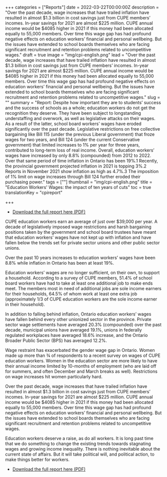 +++
categories = ["Reports"]
date = 2022-03-22T00:00:00Z
description = "Over the past decade, wage increases that have trailed inflation have resulted in almost $1.3 billion in cost savings just from CUPE members’ incomes. In-year savings for 2021 are almost $225 million. CUPE annual income would be $4085 higher in 2021 if this money had been allocated  equally to 55,000 members. Over time this wage gap has had profound negative effects on education workers’ financial and personal wellbeing. But the issues have extended to school boards themselves who are facing significant recruitment and retention problems related to uncompetitive wages."
draft = true
image = "img/cpi-english.png"
lead = "Over the past decade, wage increases that have trailed inflation have resulted in almost $1.3 billion in cost savings just from CUPE members’ incomes. In-year savings for 2021 are almost $225 million. CUPE annual income would be $4085 higher in 2021 if this money had been allocated equally to 55,000 members. Over time this wage gap has had profound negative effects on education workers’ financial and personal wellbeing. But the issues have extended to school boards themselves who are facing significant recruitment and retention problems related to uncompetitive wages."
slug = ""
summary = "Report: Despite how important they are to students’ success and the success of  schools as a whole; education workers do not get the recognition they  deserve. They have been subject to longstanding understaffing and  overwork, as well as legislative attacks on their wages. As a result of the latter,  school board workers’ wages have eroded significantly over the past decade.  Legislative restrictions on free collective bargaining like Bill 115 (under the  previous Liberal government) that froze wages for two years, and Bill 124  (under the current Conservative government) that limited increases to 1% per  year for three years, contributed to long-term loss of real income. Overall,  education workers’ wages have increased by only 8.8% (compounded) from  2012 to 2022. Over that same period of time inflation in Ontario has been  19%.1 Recently, the provincial government projected inflation in 2021 is  topping 3%.2 Reports in November 2021 show inflation as high as 4.7%.3    The imposition of 1% limit on wage increases through Bill 124 further   eroded their purchasing power."
tags = [""]
thumbnail = "img/cpi-english.png"
title = "Education Workers' Wages: the impact of ten years of cuts"
toc = true
translationKey = "cpireport"

+++
- [Download the full report here (PDF)](/img/cpi-report-english.pdf)

CUPE education workers earn an average of just over $39,000 per year. A decade of legislatively imposed wage restrictions and harsh bargaining positions taken by the government and school board trustees have meant that education workers’ wages have not kept up with inflation and have fallen below the trends set for private sector unions and other public sector unions. 

Over the past 10 years increases to education workers’ wages have been 8.8% while inflation in Ontario has been at least 19%. 

Education workers’ wages are no longer sufficient, on their own, to support a household. According to a survey of CUPE members, 51.4% of school board workers have had to take at least one additional job to make ends meet. The members most in need of additional jobs are sole income earners for their households, 64.5% of whom work at least one extra job (approximately 1/3 of CUPE education workers are the sole income earner in their household). 

In addition to falling behind inflation, Ontario education workers’ wages have fallen behind every other unionized sector in the province. Private sector wage settlements have averaged 20.3% (compounded) over the past decade, municipal unions have averaged 19.1%, unions in federally regulated workplaces have averaged 18.6% increase, and the Ontario Broader Public Sector (BPS) has averaged 12.2%.

Wage restraint has exacerbated the gender wage gap in Ontario. Women made up more than ¾ of respondents to a recent survey on wages of CUPE education workers. Women in the education sector are more likely to have their annual income limited by 10-months of employment (who are laid off for summers, and often December and March breaks as well). Restrictions on wage increases hit women particularly hard. 

Over the past decade, wage increases that have trailed inflation have resulted in almost $1.3 billion in cost savings just from CUPE members’ incomes. In-year savings for 2021 are almost $225 million. CUPE annual income would be $4085 higher in 2021 if this money had been allocated equally to 55,000 members. Over time this wage gap has had profound negative effects on education workers’ financial and personal wellbeing. But the issues have extended to school boards themselves who are facing significant recruitment and retention problems related to uncompetitive wages.

Education workers deserve a raise, as do all workers. It is long past time that we do something to change the existing trends towards stagnating wages and growing income inequality. There is nothing inevitable about the current state of affairs. But it will take political will, and political action, to make things better for workers. 

- [Download the full report here (PDF)](/img/cpi-report-english.pdf)